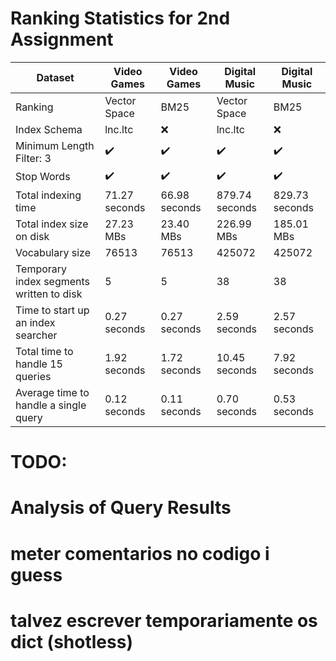 # Ranking Statistics for 2nd Assignment


| Dataset                                  |   Video Games      |     Video Games    |   Digital Music    |    Digital Music   |
|------------------------------------------|--------------------|--------------------|--------------------|--------------------|
| Ranking                                  |     Vector Space   |     BM25   |     Vector Space   |      BM25   |
| Index Schema                             |       lnc.ltc      |       :x:      |       lnc.ltc      |      :x:    |
| Minimum Length Filter: 3                 | ✔️ | ✔️ | ✔️ | ✔️ |
| Stop Words                               | ✔️ | ✔️ | ✔️ | ✔️ |
| Total indexing time                      |   71.27 seconds    |    66.98 seconds |    879.74 seconds   |     829.73 seconds   |
| Total index size on disk                 |    27.23 MBs       |    23.40 MBs     |    226.99 MBs   |    185.01 MBs   |
| Vocabulary size                          |     76513          |     76513        |     425072       |     425072       |
| Temporary index segments written to disk |       5            |       5          |       38         |       38         |
| Time to start up an index searcher       |    0.27 seconds    |    0.27 seconds  |    2.59 seconds  |    2.57 seconds  |
| Total time to handle 15 queries          |    1.92 seconds    |    1.72 seconds  |    10.45 seconds |    7.92 seconds |
| Average time to handle a single query    |    0.12 seconds    |    0.11 seconds  |    0.70 seconds  |    0.53 seconds  |

# TODO:
# Analysis of Query Results
# meter comentarios no codigo i guess
# talvez escrever temporariamente os dict (shotless)
